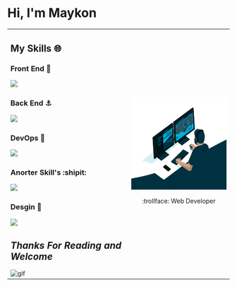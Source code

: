 # Hi, I'm Maykon

<table>
  <tr>
    <td>
  
  ## My Skills 🌐
  
  <h3>Front End 🗽</h3>
  <img src="https://skillicons.dev/icons?i=html,css,tailwind,js,ts,react,nextjs" />
  
  <h3>Back End ⚓</h3>
  <img src="https://skillicons.dev/icons?i=nodejs,mysql,mongo" />
  
  <h3>DevOps 🚁</h3>
  <img src="https://skillicons.dev/icons?i=docker,jenkins,githubactions,nginx" />
  
  <h3>Anorter Skill's :shipit:</h3>
  <img src="https://skillicons.dev/icons?i=git,github,linux,postman,py" />
  
  <h3>Desgin 🎨</h3>
  <img src="https://skillicons.dev/icons?i=figma,ai,photoshop,ae,pr" />
  
  ## *Thanks For Reading and Welcome*
  
  <img src="https://github.com/abdoachhoubi/abdoachhoubi/blob/main/gifs/Hi.gif" width="30" alt="gif" />
    </td>
      <td>
      <img width="300" height="210" src="/Assests/giphy2.gif">
      <p align="center">:trollface: Web Developer </p>
      </td>
  </tr>
</table>

